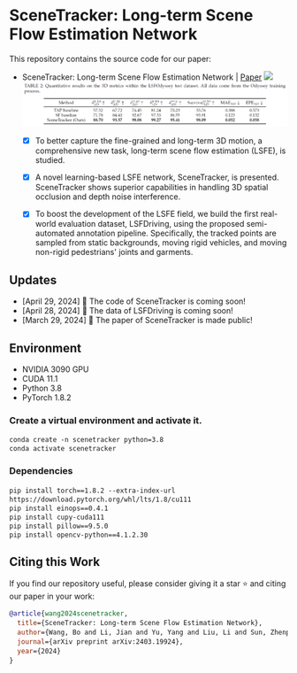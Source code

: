 # SceneTracker: Long-term Scene Flow Estimation Network
This repository contains the source code for our paper:
- SceneTracker: Long-term Scene Flow Estimation Network | [Paper](https://arxiv.org/pdf/2403.19924.pdf)
  <img src="./asset/odyssey_test-24_0424.jpg" width="800"/>
  <img src="./asset/metric_3d.png" width="800"/>
  - [x] To better capture the fine-grained and long-term 3D motion, a comprehensive new task, long-term scene flow estimation (LSFE), is studied.
  - [x] A novel learning-based LSFE network, SceneTracker, is presented. SceneTracker shows superior capabilities in handling 3D spatial occlusion and depth noise interference.
  - [x] To boost the development of the LSFE field, we build the first real-world evaluation dataset, LSFDriving, using the proposed semi-automated annotation pipeline. Specifically, the tracked points are sampled from static backgrounds, moving rigid vehicles, and moving non-rigid pedestrians' joints and garments.


  

## Updates
- [April 29, 2024] 📣 The code of SceneTracker is coming soon!
- [April 28, 2024] 📣 The data of LSFDriving is coming soon!
- [March 29, 2024] 📣 The paper of SceneTracker is made public!

## Environment
* NVIDIA 3090 GPU
* CUDA 11.1
* Python 3.8
* PyTorch 1.8.2

### Create a virtual environment and activate it.
```
conda create -n scenetracker python=3.8
conda activate scenetracker
```

### Dependencies
```
pip install torch==1.8.2 --extra-index-url https://download.pytorch.org/whl/lts/1.8/cu111
pip install einops==0.4.1
pip install cupy-cuda111
pip install pillow==9.5.0
pip install opencv-python==4.1.2.30
```

## Citing this Work

If you find our repository useful, please consider giving it a star ⭐ and citing our paper in your work:

```bibtex
@article{wang2024scenetracker,
  title={SceneTracker: Long-term Scene Flow Estimation Network},
  author={Wang, Bo and Li, Jian and Yu, Yang and Liu, Li and Sun, Zhenping and Hu, Dewen},
  journal={arXiv preprint arXiv:2403.19924},
  year={2024}
}
```
